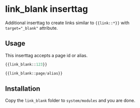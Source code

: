# link_blank inserttag

Additional inserttag to create links similar to `{{link::*}}` with `target="_blank"` attribute.


## Usage

This inserttag accepts a page id or alias.

```PHP
{{link_blank::123}}
```

```PHP
{{link_blank::page/alias}}
```

## Installation

Copy the `link_blank` folder to `system/modules` and you are done.
